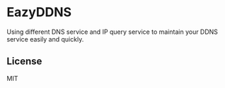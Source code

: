 # EazyDDNS

Using different DNS service and IP query service to maintain your DDNS service easily and quickly.

## License

MIT
